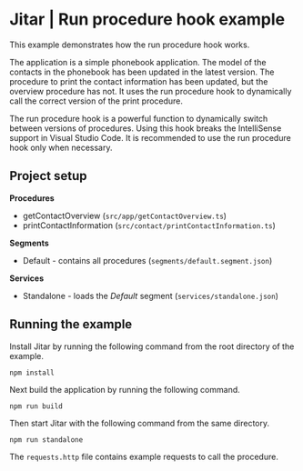 
# Jitar | Run procedure hook example

This example demonstrates how the run procedure hook works.

The application is a simple phonebook application. The model of the contacts in the phonebook has been updated in the latest version. The procedure to print the contact information has been updated, but the overview procedure has not. It uses the run procedure hook to dynamically call the correct version of the print procedure.

The run procedure hook is a powerful function to dynamically switch between versions of procedures. Using this hook breaks the IntelliSense support in Visual Studio Code. It is recommended to use the run procedure hook only when necessary.

## Project setup

**Procedures**

* getContactOverview (`src/app/getContactOverview.ts`)
* printContactInformation (`src/contact/printContactInformation.ts`)

**Segments**

* Default - contains all procedures (`segments/default.segment.json`)

**Services**

* Standalone - loads the *Default* segment (`services/standalone.json`)

## Running the example

Install Jitar by running the following command from the root directory of the example.

```
npm install
```

Next build the application by running the following command.

```
npm run build
```

Then start Jitar with the following command from the same directory.

```
npm run standalone
```

The ``requests.http`` file contains example requests to call the procedure.
